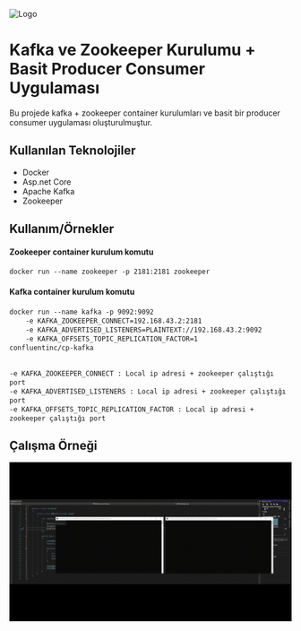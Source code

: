 
![Logo](https://rohithsankepally.github.io/images/zookeeper-kafka.png)

# Kafka ve Zookeeper Kurulumu + Basit Producer Consumer Uygulaması

Bu projede kafka + zookeeper container kurulumları ve basit bir producer consumer uygulaması oluşturulmuştur.





## Kullanılan Teknolojiler

* Docker  
* Asp.net Core
* Apache Kafka
* Zookeeper






  
## Kullanım/Örnekler

#### Zookeeper container kurulum komutu

```docker
docker run --name zookeeper -p 2181:2181 zookeeper
```

#### Kafka container kurulum komutu
```docker
docker run --name kafka -p 9092:9092 
    -e KAFKA_ZOOKEEPER_CONNECT=192.168.43.2:2181 
    -e KAFKA_ADVERTISED_LISTENERS=PLAINTEXT://192.168.43.2:9092 
    -e KAFKA_OFFSETS_TOPIC_REPLICATION_FACTOR=1 
confluentinc/cp-kafka
```

```

-e KAFKA_ZOOKEEPER_CONNECT : Local ip adresi + zookeeper çalıştığı port
-e KAFKA_ADVERTISED_LISTENERS : Local ip adresi + zookeeper çalıştığı port
-e KAFKA_OFFSETS_TOPIC_REPLICATION_FACTOR : Local ip adresi + zookeeper çalıştığı port

```


## Çalışma Örneği

![Gif Dosyası](https://github.com/vankenobi/Kafka-Producer-And-Consumer-Example/blob/master/Kafka-%C3%96rnek-Uygulama-%C3%87al%C4%B1%C5%9Fma-Videosu.gif)
